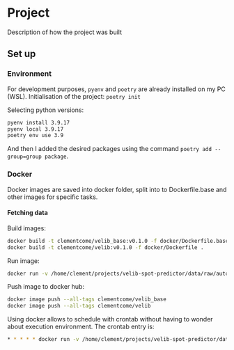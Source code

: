 # Project

Description of how the project was built

## Set up

### Environment

For development purposes, `pyenv` and `poetry` are already installed on my PC (WSL).
Initialisation of the project: `poetry init`

Selecting python versions:
```bash
pyenv install 3.9.17
pyenv local 3.9.17
poetry env use 3.9
```

And then I added the desired packages using the command `poetry add --group=group package`.

### Docker

Docker images are saved into docker folder, split into to Dockerfile.base and other images for specific tasks.

#### Fetching data

Build images:
```bash
docker build -t clementcome/velib_base:v0.1.0 -f docker/Dockerfile.base .
docker build -t clementcome/velib:v0.1.0 -f docker/Dockerfile .
```

Run image:
```bash
docker run -v /home/clement/projects/velib-spot-predictor/data/raw/automated_fetching_v3:/data velib fetch_save_data /data
```

Push image to docker hub:
```bash
docker image push --all-tags clementcome/velib_base
docker image push --all-tags clementcome/velib
```

Using docker allows to schedule with crontab without having to wonder about execution environment. The crontab entry is:
```bash
* * * * * docker run -v /home/clement/projects/velib-spot-predictor/data/raw/automated_fetching_v3:/data velib fetch_save_data /data
```
